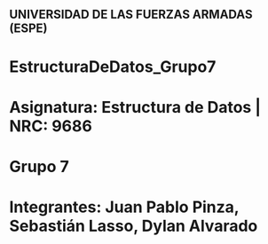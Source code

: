 ## UNIVERSIDAD DE LAS FUERZAS ARMADAS (ESPE)
# EstructuraDeDatos_Grupo7
# Asignatura: Estructura de Datos | NRC: 9686
#  Grupo 7
# Integrantes: Juan Pablo Pinza, Sebastián Lasso, Dylan Alvarado
